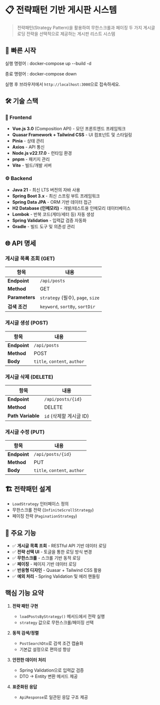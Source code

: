 # 📋 전략패턴 기반 게시판 시스템

> 전략패턴(Strategy Pattern)을 활용하여 무한스크롤과 페이징 두 가지 게시글 로딩 전략을 선택적으로 제공하는 게시판 리스트 시스템

## 🚀 빠른 시작

실행 명령어 : docker-compose up --build -d

종료 명령어 : docker-compose down

실행 후 브라우저에서 `http://localhost:3000`으로 접속하세요.

## 🛠 기술 스택

### 🎨 Frontend
- **Vue.js 3.0** (Composition API) - 모던 프론트엔드 프레임워크
- **Quasar Framework + Tailwind CSS** - UI 컴포넌트 및 스타일링
- **Pinia** - 상태 관리
- **Axios** - API 통신
- **Node.js v22.17.0** - 런타임 환경
- **pnpm** - 패키지 관리
- **Vite** - 빌드/개발 서버

### ⚙️ Backend
- **Java 21** - 최신 LTS 버전의 자바 사용
- **Spring Boot 3.x** - 최신 스프링 부트 프레임워크
- **Spring Data JPA** - ORM 기반 데이터 접근
- **H2 Database (인메모리)** - 개발/테스트용 인메모리 데이터베이스
- **Lombok** - 반복 코드(게터/세터 등) 자동 생성
- **Spring Validation** - 입력값 검증 자동화
- **Gradle** - 빌드 도구 및 의존성 관리



## 🌐 API 명세

### 게시글 목록 조회 (GET)
항목       | 내용
-----------|-----------------------------------------------------------
**Endpoint**   | `/api/posts`
**Method**     | GET
**Parameters** | `strategy` (필수), `page`, `size`
**검색 조건**  | `keyword`, `sortBy`, `sortDir`


### 게시글 생성 (POST)
항목       | 내용
-----------|-----------------------------------------------------------
**Endpoint**   | `/api/posts`
**Method**     | POST
**Body**       | `title`, `content`, `author`


### 게시글 삭제 (DELETE)
항목       | 내용
-----------|-----------------------------------------------------------
**Endpoint**   | `/api/posts/{id}`
**Method**     | DELETE
**Path Variable** | `id` (삭제할 게시글 ID)


### 게시글 수정 (PUT)
항목         | 내용
-------------|---------------------------------------------
**Endpoint** | `/api/posts/{id}`
**Method**   | PUT
**Body**     | `title`, `content`, `author`

## 🏗 전략패턴 설계

- `LoadStrategy` 인터페이스 정의
- 무한스크롤 전략 (`InfiniteScrollStrategy`)
- 페이징 전략 (`PaginationStrategy`)


## 🎯 주요 기능

- ✅ **게시글 목록 조회** - RESTful API 기반 데이터 로딩
- ✅ **전략 선택 UI** - 토글을 통한 로딩 방식 변경
- ✅ **무한스크롤** - 스크롤 기반 동적 로딩
- ✅ **페이징** - 페이지 기반 데이터 로딩
- ✅ **반응형 디자인** - Quasar + Tailwind CSS 활용
- ✅ **예외 처리** - Spring Validation 및 에러 핸들링


## 핵심 기능 요약
1. **전략 패턴 구현**
   - `loadPostsByStrategy()` 메서드에서 전략 실행
   - `strategy` 값으로 무한스크롤/페이징 선택

2. **동적 검색/정렬**
   - `PostSearchDto`로 검색 조건 캡슐화
   - 기본값 설정으로 편의성 향상

3. **안전한 데이터 처리**
   - Spring Validation으로 입력값 검증
   - DTO → Entity 변환 메서드 제공

4. **표준화된 응답**
   - `ApiResponse`로 일관된 응답 구조 제공
